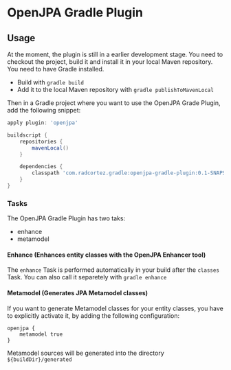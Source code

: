 # OpenJPA Gradle Plugin

## Usage
At the moment, the plugin is still in a earlier development stage. You need to checkout the project, build it and 
install it in your local Maven repository. You need to have Gradle installed.

 * Build with `gradle build`
 * Add it to the local Maven repository with `gradle publishToMavenLocal`
 
Then in a Gradle project where you want to use the OpenJPA Grade Plugin, add the following snippet:
 

```gradle
apply plugin: 'openjpa'

buildscript {
    repositories {
        mavenLocal()
    }

    dependencies {
        classpath 'com.radcortez.gradle:openjpa-gradle-plugin:0.1-SNAPSHOT'
    }
}
```

### Tasks
The OpenJPA Gradle Plugin has two taks:
* enhance
* metamodel

#### Enhance (Enhances entity classes with the OpenJPA Enhancer tool)
The `enhance` Task is performed automatically in your build after the `classes` Task. You can also call it separetely with `gradle enhance`

#### Metamodel (Generates JPA Metamodel classes)
If you want to generate Metamodel classes for your entity classes, you have to explicitly activate it, by adding the following configuration:

```
openjpa {
    metamodel true
}
```

Metamodel sources will be generated into the directory `${buildDir}/generated`
